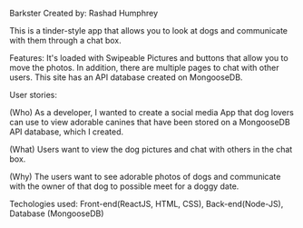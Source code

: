 Barkster Created by: Rashad Humphrey

This is a tinder-style app that allows you to look at dogs and communicate with them through a chat box.

Features:  It's loaded with Swipeable Pictures and buttons that allow you to move the photos.  In addition, there are multiple pages to chat with other users.  This site has an API database created on MongooseDB.

User stories:

(Who) As a developer, I wanted to create a social media App that dog lovers can use to view adorable canines that have been stored on a MongooseDB API database, which I created.

(What) Users want to view the dog pictures and chat with others in the chat box.

(Why) The users want to see adorable photos of dogs and communicate with the owner of that dog to possible meet for a doggy date.


Techologies used: Front-end(ReactJS, HTML, CSS), Back-end(Node-JS), Database (MongooseDB)

